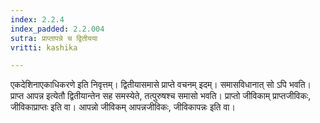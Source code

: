 ```yaml
---
index: 2.2.4
index_padded: 2.2.004
sutra: प्राप्तापन्ने च द्वितीयया
vritti: kashika

---
```

एकदेशिनाएकाधिकरणे इति निवृत्तम्। द्वितीयासमासे प्राप्ते वचनम् इदम्। समासविधानात् सो ऽपि भवति। प्राप्त आपन्न इत्येतौ द्वितीयान्तेन सह समस्येते, तत्पुरुषश्च समासो भवति। प्राप्तो जीविकाम् प्राप्तजीविकः, जीविकाप्राप्तः इति वा। आपन्नो जीविकम् आपन्नजीविकः, जीविकापन्नः इति वा।